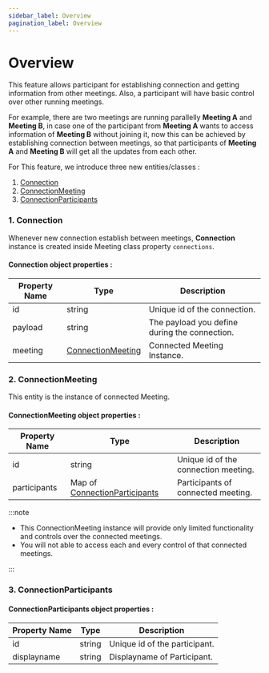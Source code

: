 ```yaml
---
sidebar_label: Overview
pagination_label: Overview
---
```


# Overview

This feature allows participant for establishing connection and getting information from other meetings. Also, a participant will have basic control over other running meetings.

For example, there are two meetings are running parallelly **Meeting A** and **Meeting B**, in case one of the participant from **Meeting A** wants to access information of **Meeting B** without joining it, now this can be achieved by establishing connection between meetings, so that participants of **Meeting A** and **Meeting B** will get all the updates from each other.

For This feature, we introduce three new entities/classes :

1. [Connection](/react-native/guide/video-and-audio-calling-api-sdk/features/connection/overview#1-connection)
2. [ConnectionMeeting](/react-native/guide/video-and-audio-calling-api-sdk/features/connection/overview#2-connectionmeeting)
3. [ConnectionParticipants](/react-native/guide/video-and-audio-calling-api-sdk/features/connection/overview#3-connectionparticipants)

### 1. Connection

Whenever new connection establish between meetings, **Connection** instance is created inside Meeting class property `connections`.

#### **Connection object properties** :

| Property Name | Type                                                                                                              | Description                                   |
| ------------- | ----------------------------------------------------------------------------------------------------------------- | --------------------------------------------- |
| id            | string                                                                                                            | Unique id of the connection.                  |
| payload       | string                                                                                                            | The payload you define during the connection. |
| meeting       | [ConnectionMeeting](/react-native/guide/video-and-audio-calling-api-sdk/features/connection/overview#2-connectionmeeting) | Connected Meeting Instance.                   |

### 2. ConnectionMeeting

This entity is the instance of connected Meeting.

#### **ConnectionMeeting object properties** :

| Property Name | Type                                                                                                                               | Description                          |
| ------------- | ---------------------------------------------------------------------------------------------------------------------------------- | ------------------------------------ |
| id            | string                                                                                                                             | Unique id of the connection meeting. |
| participants  | Map of [ConnectionParticipants](/react-native/guide/video-and-audio-calling-api-sdk/features/connection/overview#3-connectionparticipants) | Participants of connected meeting.   |

:::note

- This ConnectionMeeting instance will provide only limited functionality and controls over the connected meetings.
- You will not able to access each and every control of that connected meetings.

:::

### 3. ConnectionParticipants

#### **ConnectionParticipants object properties** :

| Property Name | Type   | Description                   |
| ------------- | ------ | ----------------------------- |
| id            | string | Unique id of the participant. |
| displayname   | string | Displayname of Participant.   |
